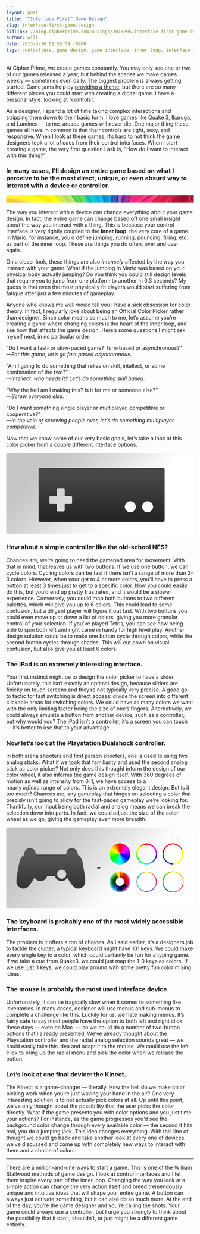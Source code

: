 ```yaml
---
layout: post
title: "“Interface First” Game Design"
slug: interface-first-game-design
oldlink: //blog.cipherprime.com/musings/2013/05/interface-first-game-design
author: will
date: 2013-5-16 09:55:54 -0400
tags: controllers, game design, game interface, inner loop, interface design
---
```


At Cipher Prime, we create games constantly. You may only see one or two of our games released a year, but behind the scenes we make games weekly — sometimes even daily. The biggest problem is always getting started. Game jams help by [providing a theme](http://blog.cipherprime.com/musings/2013/05/on-choosing-game-jam-themes/ "Choosing Game Jam Themes"), but there are so many different places you could start with creating a digital game. I have a personal style: looking at “controls”.

As a designer, I spend a lot of time taking complex interactions and stripping them down to their basic form. I love games like Quake 3, Ikaruga, and Lumines — to me, arcade games will never die. One major thing these games all have in common is that their controls are tight, sexy, and responsive. When I look at these games, it’s hard to not think the game designers took a lot of cues from their control interfaces. When I start creating a game, the very first question I ask is, “How do I want to interact with this thing?”

### In many cases, I’ll design an entire game based on what I perceive to be the most direct, unique, or even absurd way to interact with a device or controller.

![control_musing_color](/img/blog/control_musing_color.png)

The way you interact with a device can change everything about your game design. In fact, the entire game can change based off one small insight about the way you interact with a thing. This is because your control interface is very tightly coupled to the **inner loop**: the very core of a game. In Mario, for instance, you’d define jumping, running, pouncing, firing, etc. as part of the inner loop. These are things you do often, over and over again.

On a closer look, these things are also _intensely_ affected by the way you interact with your game. What if the jumping in Mario was based on your physical body actually jumping? Do you think you could still design levels that require you to jump from one platform to another in 0.3 seconds? My guess is that even the most physically fit players would start suffering from fatigue after just a few minutes of gameplay.

Anyone who knows me well would tell you I have a sick obsession for color theory. In fact, I regularly joke about being an Official Color Picker rather than designer. Since color means so much to me, let’s assume you’re creating a game where changing colors is the heart of the inner loop, and see how that affects the game design. Here’s some questions I might ask myself next, in no particular order:

“Do I want a fast- or slow-paced game? Turn-based or asynchronous?”  
_—For this game, let’s go fast paced asynchronous._

“Am I going to do something that relies on skill, intellect, or some combination of the two?”  
_—Intellect: who needs it? Let’s do something skill based._

“Why the hell am I making this? Is it for me or someone else?”  
_—Screw everyone else._

“Do I want something single player or multiplayer, competitive or cooperative?”  
_—In the vein of screwing people over, let’s do something multiplayer competitive._

Now that we know some of our very basic goals, let’s take a look at this color picker from a couple different interface options.

[![control_musing_nintendo](/img/blog/control_musing_nintendo.png)](/img/blog/control_musing_nintendo.png)

### How about a simple controller like the old-school NES?

Chances are, we’re going to need the gamepad area for movement. With that in mind, that leaves us with two buttons. If we use one button, we can cycle colors. Cycling colors can be fast if there isn’t a range of more than 2-3 colors. However, when your get to 4 or more colors, you’ll have to press a button at least 3 times just to get to a specific color. Now you could easily do this, but you’d end up pretty frustrated, and it would be a slower experience. Conversely, you could map both buttons to two different palettes, which will give you up to 6 colors. This could lead to some confusion, but a diligent player will figure it out fast. With two buttons you could even move up or down a list of colors, giving you more granular control of your selection. If you’ve played Tetris, you can see how being able to spin both left and right came in handy for high level play. Another design solution could be to make one button cycle through colors, while the second button cycles through shades. This will cut down on visual confusion, but also give you at least 6 colors.

### The iPad is an extremely interesting interface.

Your first instinct might be to design the color picker to have a slider. Unfortunately, this isn’t exactly an optimal design, because sliders are finicky on touch screens and they’re not typically very precise. A good go-to tactic for fast switching is direct access: divide the screen into different clickable areas for switching colors. We could have as many colors we want with the only limiting factor being the size of one’s fingers. Alternatively, we could always emulate a button from another device, such as a controller, but why would you? The iPad isn’t a controller, it’s a screen you can touch — it’s better to use that to your advantage.

### Now let’s look at the Playstation Dualshock controller.

In both arena shooters and first person shooters, one is used to using two analog sticks. What if we took that familiarity and used the second analog stick as color picker? Not only does this thought inform the design of our color wheel, it also informs the game design itself. With 360 degrees of motion as well as intensity from 0-1, we have access to a nearly _infinite_ range of colors. This is an extremely elegant design. But is it too much? Chances are, any gameplay that hinges on selecting a color that precisly isn’t going to allow for the fast-paced gameplay we’re looking for. Thankfully, our input being both radial and analog means we can break the selection down into parts. In fact, we could adjust the size of the color wheel as we go, giving the gameplay even more breadth.

[![control_musing](/img/blog/control_musing2.png)](/img/blog/control_musing2.png)

### The keyboard is probably one of the most widely accessible interfaces.

The problem is it offers a ton of choices. As I said earlier, it’s a designers job to tackle the clutter; a typical keyboard might have 101 keys. We could make every single key to a color, which could certainly be fun for a typing game. If we take a cue from Quake3, we could just map the 1-0 keys as colors. If we use just 3 keys, we could play around with some pretty fun color mixing ideas.

### The mouse is probably the most used interface device.

Unfortunately, it can be tragically slow when it comes to something like inventories. In many cases, designer will use menus and sub-menus to complete a challenge like this. Luckily for us, we hate making menus. It’s fairly safe to say most people have the option to both left and right click these days — even on Mac  — so we could do a number of two-button options that I already presented. We’ve already thought about the Playstation controller and the radial analog selection sounds great — we could easily take this idea and adapt it to the mouse. We could use the left click to bring up the radial menu and pick the color when we release the button.

### Let’s look at one final device: the Kinect.

The Kinect is a game-changer — literally. How the hell do we make color picking work when you’re just waving your hand in the air? One very interesting solution is to not actually pick colors at all. Up until this point, we’ve only thought about the possibility that the user picks the color directly. What if the game presents you with color options and you just time your actions? For instance, as the game progresses you’d see the background color change through every available color — the second it hits teal, you do a jumping jack. This idea changes everything. With this line of thought we could go back and take another look at every one of devices we’ve discussed and come up with completely new ways to interact with them and a choice of colors.

* * *

There are a million-and-one ways to start a game. This is one of the William Stallwood methods of game design. I look at control interfaces and I let them inspire every part of the inner loop. Changing the way you look at a simple action can change the very action itself and breed tremendously unique and intuitive ideas that will shape your entire game. A button can always just activate something, but it can also do so much more. At the end of the day, you’re the game designer and you’re calling the shots. Your game could always use a controller, but I urge you strongly to think about the possibility that it can’t, shouldn’t, or just might be a different game entirely.
